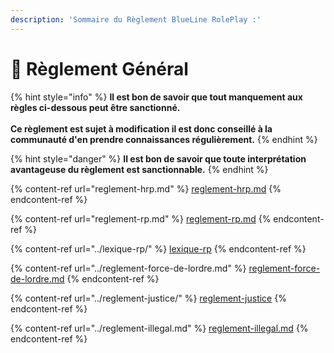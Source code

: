 ```yaml
---
description: 'Sommaire du Règlement BlueLine RolePlay :'
---
```


# 🌱 Règlement Général



{% hint style="info" %}
**Il est bon de savoir que tout manquement aux règles ci-dessous peut être sanctionné.**\
\
**Ce règlement est sujet à modification il est donc conseillé à la communauté d'en prendre connaissances régulièrement.**
{% endhint %}

{% hint style="danger" %}
**Il est bon de savoir que toute interprétation avantageuse du règlement est sanctionnable.**
{% endhint %}



{% content-ref url="reglement-hrp.md" %}
[reglement-hrp.md](reglement-hrp.md)
{% endcontent-ref %}

{% content-ref url="reglement-rp.md" %}
[reglement-rp.md](reglement-rp.md)
{% endcontent-ref %}

{% content-ref url="../lexique-rp/" %}
[lexique-rp](../lexique-rp/)
{% endcontent-ref %}

{% content-ref url="../reglement-force-de-lordre.md" %}
[reglement-force-de-lordre.md](../reglement-force-de-lordre.md)
{% endcontent-ref %}

{% content-ref url="../reglement-justice/" %}
[reglement-justice](../reglement-justice/)
{% endcontent-ref %}

{% content-ref url="../reglement-illegal.md" %}
[reglement-illegal.md](../reglement-illegal.md)
{% endcontent-ref %}



